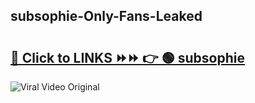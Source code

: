 
 ## subsophie-Only-Fans-Leaked

# <h2><a href="https://clipsfans.com/subsophie&ref=git">🔗 Click to LINKS ⏩⏩ 👉 🟢 subsophie </a></h2>

<a href="https://clipsfans.com/subsophie&ref=git" rel="nofollow" data-target="animated-image.originalLink"><img src="https://i.ibb.co.com/xMMVF88/686577567.gif" alt="Viral Video Original" style="max-width: 100%; display: inline-block;" data-target="animated-image.originalImage"></a>
